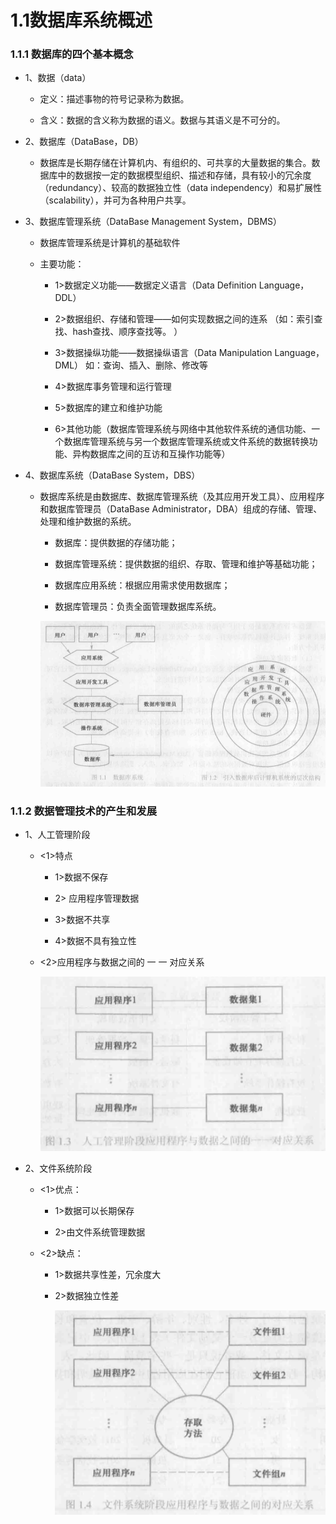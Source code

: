 # 1.1数据库系统概述

### 1.1.1 数据库的四个基本概念

* 1、数据（data）

  * 定义：描述事物的符号记录称为数据。
  
  * 含义：数据的含义称为数据的语义。数据与其语义是不可分的。

* 2、数据库（DataBase，DB）

  * 数据库是长期存储在计算机内、有组织的、可共享的大量数据的集合。数据库中的数据按一定的数据模型组织、描述和存储，具有较小的冗余度（redundancy）、较高的数据独立性（data independency）和易扩展性（scalability），并可为各种用户共享。

* 3、数据库管理系统（DataBase Management System，DBMS）

  * 数据库管理系统是计算机的基础软件
  
  * 主要功能：
  
    * 1>数据定义功能——数据定义语言（Data Definition Language，DDL）
    
    * 2>数据组织、存储和管理——如何实现数据之间的连系    （如：索引查找、hash查找、顺序查找等。 ）

    * 3>数据操纵功能——数据操纵语言（Data Manipulation Language，DML） 如：查询、插入、删除、修改等
    
    * 4>数据库事务管理和运行管理
    
    * 5>数据库的建立和维护功能
    
    * 6>其他功能（数据库管理系统与网络中其他软件系统的通信功能、一个数据库管理系统与另一个数据库管理系统或文件系统的数据转换功能、异构数据库之间的互访和互操作功能等）
    
* 4、数据库系统（DataBase System，DBS）

  * 数据库系统是由数据库、数据库管理系统（及其应用开发工具）、应用程序和数据库管理员（DataBase Administrator，DBA）组成的存储、管理、处理和维护数据的系统。
  
    * 数据库：提供数据的存储功能；
    
    * 数据库管理系统：提供数据的组织、存取、管理和维护等基础功能；
    
    * 数据库应用系统：根据应用需求使用数据库；
    
    * 数据库管理员：负责全面管理数据库系统。
    
    <div align="center"><img src="./img/1.1.1.png"/></div>
  
### 1.1.2 数据管理技术的产生和发展

* 1、人工管理阶段

  * <1>特点
  
    * 1>数据不保存
    
    * 2> 应用程序管理数据
    
    * 3>数据不共享
    
    * 4>数据不具有独立性

  * <2>应用程序与数据之间的 一 一 对应关系
  
       <div align="center"><img src="./img/人工管理阶段应用程序与数据之间的一一对应关系.png"/></div>

* 2、文件系统阶段

  * <1>优点：
  
    * 1>数据可以长期保存
    
    * 2>由文件系统管理数据
    
  * <2>缺点：
  
    * 1>数据共享性差，冗余度大
    
    * 2>数据独立性差
    
      <div align="center"><img src="./img/文件系统阶段应用程序与数据之间的对应关关系.png"/></div>


































